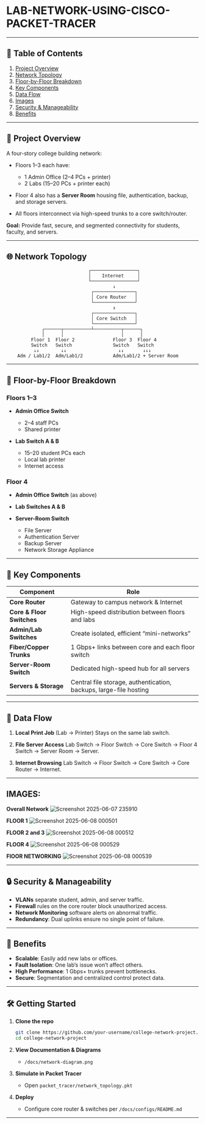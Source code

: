 # LAB-NETWORK-USING-CISCO-PACKET-TRACER

---

## 📖 Table of Contents

1. [Project Overview](#project-overview)
2. [Network Topology](#network-topology)
3. [Floor-by-Floor Breakdown](#floor-by-floor-breakdown)
4. [Key Components](#key-components)
5. [Data Flow](#data-flow)
6. [Images](#IMAGES)
7. [Security & Manageability](#security--manageability)
8. [Benefits](#benefits)

---

## 🚀 Project Overview

A four-story college building network:

* Floors 1–3 each have:

  * 1 Admin Office (2–4 PCs + printer)
  * 2 Labs (15–20 PCs + printer each)
* Floor 4 also has a **Server Room** housing file, authentication, backup, and storage servers.
* All floors interconnect via high-speed trunks to a core switch/router.

**Goal:** Provide fast, secure, and segmented connectivity for students, faculty, and servers.

---

## 🌐 Network Topology

```text
                              ┌─────────────────┐  
                              │    Internet     │  
                              └─────────────────┘  
                                       ↓         
                               ┌───────────────┐  
                               │ Core Router   │  
                               └───────────────┘  
                                       ↕         
                               ┌───────────────┐  
                               │ Core Switch   │  
                               └───────────────┘  
             ┌──────┬──────────┴──────────┬──────┐
             │      │                     │      │
         Floor 1  Floor 2              Floor 3  Floor 4
         Switch   Switch               Switch   Switch
          ↓↓        ↓↓                   ↓↓       ↓↓↓
    Adm / Lab1/2  Adm/Lab1/2           Adm/Lab1/2 + Server Room
```

---

## 🏢 Floor-by-Floor Breakdown

### Floors 1–3

* **Admin Office Switch**

  * 2–4 staff PCs
  * Shared printer

* **Lab Switch A & B**

  * 15–20 student PCs each
  * Local lab printer
  * Internet access

### Floor 4

* **Admin Office Switch** (as above)
* **Lab Switches A & B**
* **Server-Room Switch**

  * File Server
  * Authentication Server
  * Backup Server
  * Network Storage Appliance

---

## 🔧 Key Components

| Component                 | Role                                                              |
| ------------------------- | ----------------------------------------------------------------- |
| **Core Router**           | Gateway to campus network & Internet                              |
| **Core & Floor Switches** | High-speed distribution between floors and labs                   |
| **Admin/Lab Switches**    | Create isolated, efficient “mini-networks”                        |
| **Fiber/Copper Trunks**   | 1 Gbps+ links between core and each floor switch                  |
| **Server-Room Switch**    | Dedicated high-speed hub for all servers                          |
| **Servers & Storage**     | Central file storage, authentication, backups, large-file hosting |

---

## 🔄 Data Flow

1. **Local Print Job** (Lab → Printer)
   Stays on the same lab switch.

2. **File Server Access**
   Lab Switch → Floor Switch → Core Switch → Floor 4 Switch → Server Room → Server.

3. **Internet Browsing**
   Lab Switch → Floor Switch → Core Switch → Core Router → Internet.
---

## IMAGES:
**Overall Network**
![Screenshot 2025-06-07 235910](https://github.com/user-attachments/assets/bd6708ec-31e7-4d84-8191-481e2dd611f9)

**FLOOR 1**
![Screenshot 2025-06-08 000501](https://github.com/user-attachments/assets/6d157205-c74d-4628-8962-78b8eeb0d4e4)

**FLOOR 2 and 3**
![Screenshot 2025-06-08 000512](https://github.com/user-attachments/assets/a2bdb96c-7458-4079-b2df-209cdcfdb883)

**FLOOR 4**
![Screenshot 2025-06-08 000529](https://github.com/user-attachments/assets/6a08fadf-9e3a-469e-9023-8747761d54d6)

**FlOOR NETWORKING**
![Screenshot 2025-06-08 000539](https://github.com/user-attachments/assets/e8314592-0b40-44cc-b37c-9ff444fdf4b1)

---

## 🔒 Security & Manageability

* **VLANs** separate student, admin, and server traffic.
* **Firewall** rules on the core router block unauthorized access.
* **Network Monitoring** software alerts on abnormal traffic.
* **Redundancy**: Dual uplinks ensure no single point of failure.

---

## 🎯 Benefits

* **Scalable**: Easily add new labs or offices.
* **Fault Isolation**: One lab’s issue won’t affect others.
* **High Performance**: 1 Gbps+ trunks prevent bottlenecks.
* **Secure**: Segmentation and centralized control protect data.

---

## 🛠️ Getting Started

1. **Clone the repo**

   ```bash
   git clone https://github.com/your-username/college-network-project.git
   cd college-network-project
   ```

2. **View Documentation & Diagrams**

   * `/docs/network-diagram.png`

3. **Simulate in Packet Tracer**

   * Open `packet_tracer/network_topology.pkt`

4. **Deploy**

   * Configure core router & switches per `/docs/configs/README.md`

---


